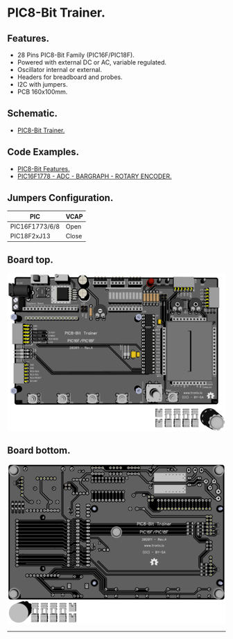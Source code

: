 # PIC8-Bit Trainer.

## Features.

- 28 Pins PIC8-Bit Family (PIC16F/PIC18F).
- Powered with external DC or AC, variable regulated.
- Oscillator internal or external.
- Headers for breadboard and probes.
- I2C with jumpers.
- PCB 160x100mm.

## Schematic.

- [PIC8-Bit Trainer.](./pic8bit-trainer.pdf)

## Code Examples.

- [PIC8-Bit Features.](https://github.com/tronixio/trainer-boards/tree/main/boards/features#pic-8-bit)
- [PIC16F1778 - ADC - BARGRAPH - ROTARY ENCODER.](./pic16f1778-trainer.md)

## Jumpers Configuration.

|PIC           |VCAP |
|--------------|-----|
|PIC16F1773/6/8|Open |
|PIC18F2xJ13   |Close|

## Board top.

![PIC8-Bit Top](./pics/pic8bit-trainer-top.png)

## Board bottom.

![PIC8-Bit Bottom](./pics/pic8bit-trainer-bottom.png)

---